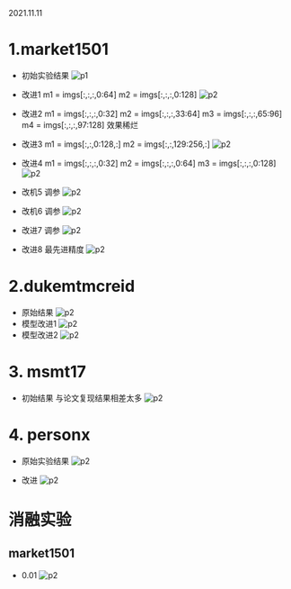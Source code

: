 2021.11.11

# 1.market1501

- 初始实验结果
![p1](/assets/ims/2021.11/p1.png)

- 改进1
            m1 = imgs[:,:,:,0:64]
            m2 = imgs[:,:,:,0:128]
![p2](/assets/ims/2021.11/p2.png)
- 改进2
            m1 = imgs[:,:,:,0:32]
            m2 = imgs[:,:,:,33:64]
            m3 = imgs[:,:,:,65:96]
            m4 = imgs[:,:,:,97:128]
效果稀烂

- 改进3
            m1 = imgs[:,:,0:128,:]
            m2 = imgs[:,:,129:256,:]
![p2](/assets/ims/2021.11/p3.png)

- 改进4
             m1 = imgs[:,:,:,0:32]
            m2 = imgs[:,:,:,0:64]
            m3 = imgs[:,:,:,0:128]
![p2](/assets/ims/2021.11/p4.png)


- 改机5
  调参
![p2](/assets/ims/2021.11/p5.png)

- 改机6
  调参
![p2](/assets/ims/2021.11/p6.png)

- 改进7 调参
![p2](/assets/ims/2021.11/p3.png)

- 改进8 最先进精度
![p2](/assets/ims/2021.11/p14.png)


# 2.dukemtmcreid

- 原始结果
![p2](/assets/ims/2021.11/p7.png)
- 模型改进1
![p2](/assets/ims/2021.11/p8.png)
- 模型改进2
![p2](/assets/ims/2021.11/p9.png)


# 3. msmt17
- 初始结果
与论文复现结果相差太多
![p2](/assets/ims/2021.11/p10.png)


# 4. personx
- 原始实验结果
![p2](/assets/ims/2021.11/p11.png)


- 改进
![p2](/assets/ims/2021.11/p12.png)


# 消融实验

## market1501

- 0.01
![p2](/assets/ims/2021.11/p14.png)
